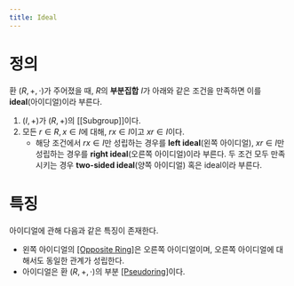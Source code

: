 ```yaml
---
title: Ideal
---
```

# 정의
환 $(R, +, \cdot)$가 주어졌을 때, $R$의 **부분집합** $I$가 아래와 같은 조건을 만족하면 이를 **ideal**(아이디얼)이라 부른다.
1) $(I, +)$가 $(R,+)$의 [[Subgroup]]이다.
2) 모든 $r \in R, x \in I$에 대해, $rx \in I$이고 $xr \in I$이다.
	- 해당 조건에서 $rx \in I$만 성립하는 경우를 **left ideal**(왼쪽 아이디얼), $xr \in I$만 성립하는 경우를 **right ideal**(오른쪽 아이디얼)이라 부른다. 두 조건 모두 만족시키는 경우 **two-sided ideal**(양쪽 아이디얼) 혹은 ideal이라 부른다.

# 특징
아이디얼에 관해 다음과 같은 특징이 존재한다.
- 왼쪽 아이디얼의 [[Opposite Ring]](반대환)은 오른쪽 아이디얼이며, 오른쪽 아이디얼에 대해서도 동일한 관계가 성립한다.
- 아이디얼은 환 $(R, +, \cdot)$의 부분 [[Pseudoring]](유사환)이다.